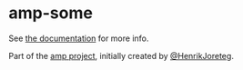 # amp-some

See [the documentation](http://amp.ampersandjs.com#amp-some) for more info.

Part of the [amp project](http://amp.ampersandjs.com#amp-some), initially created by [@HenrikJoreteg](http://twitter.com/henrikjoreteg).